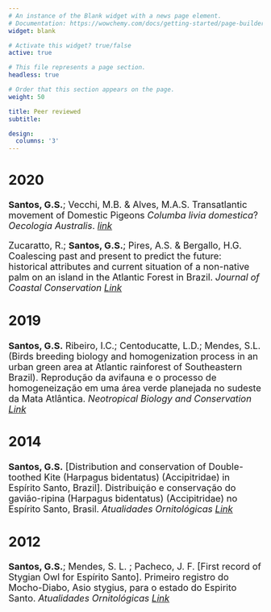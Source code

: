 ```yaml
---
# An instance of the Blank widget with a news page element.
# Documentation: https://wowchemy.com/docs/getting-started/page-builder/
widget: blank

# Activate this widget? true/false
active: true

# This file represents a page section.
headless: true

# Order that this section appears on the page.
weight: 50

title: Peer reviewed
subtitle:

design:
  columns: '3'
---
```


 <font size="4"> 
 
## 2020
**Santos, G.S.**; Vecchi, M.B. & Alves, M.A.S. Transatlantic movement of Domestic Pigeons *Columba livia domestica*? *Oecologia Australis*. [*link*](http://dx.doi.org/10.4257/oeco.2020.2404.03)

Zucaratto, R.; **Santos, G.S.**; Pires, A.S. & Bergallo, H.G. Coalescing past and present to predict the future: historical attributes and current situation of a non-native palm on an island in the Atlantic Forest in Brazil. *Journal of Coastal Conservation* [*Link*](https://www.researchgate.net/publication/339569465_Coalescing_past_and_present_to_predict_the_future_historical_attributes_and_current_situation_of_a_non-native_palm_on_an_island_in_the_Atlantic_Forest?_sg=5b2Nu5lrWV-gVPMwaal5EU0OG5lLNXgnMED8gHuTdK-JZJQttwIijYU49u7Vl2tubj4fuS0LSVIow21XSrep1BxNEExG5W2y4XB0qyri.odvprG13sr7oiJp0b24WBlv67FSsZA-P9E8eq0U6QKP_ViEI3BFwxz6q881F0X2kinYc3sDbIcvSioNFdUUSug)

## 2019

**Santos, G.S.** Ribeiro, I.C.; Centoducatte, L.D.; Mendes, S.L. (Birds breeding biology and homogenization process in an urban green area at Atlantic rainforest of Southeastern Brazil). Reprodução da avifauna e o processo de homogeneização em uma área verde planejada no sudeste da Mata Atlântica. *Neotropical Biology and Conservation* [*Link*](http://neotropical.pensoft.net/article/34838)


## 2014
**Santos, G.S.** [Distribution and conservation of Double-toothed Kite (Harpagus bidentatus) (Accipitridae) in Espírito Santo, Brazil]. Distribuição e conservação do gavião-ripina (Harpagus bidentatus) (Accipitridae) no Espírito Santo, Brasil. *Atualidades Ornitológicas* [*Link*](https://www.researchgate.net/publication/271585576_Distribuicao_e_conservacao_do_gaviao-ripina_Harpagus_bidentatus_Accipitridae_no_Espirito_Santo_Brasil)

## 2012
**Santos, G.S.**; Mendes, S. L. ; Pacheco, J. F. [First record of Stygian Owl for Espírito Santo]. Primeiro registro do Mocho-Diabo, Asio stygius, para o estado do Espirito Santo. *Atualidades Ornitológicas* [*Link*](https://www.researchgate.net/publication/233898387_Primeiro_registro_do_Mocho-Diabo_Asio_stygius_para_o_estado_do_Espirito_Santo)
 
</font>
